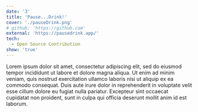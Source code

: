 ```yaml
---
date: '3'
title: 'Pause...Drink!'
cover: './pauseDrink.png'
# github: 'https://github.com'
external: 'https://pausedrink.app/'
tech:
  - Open Source Contribution
show: 'true'
---
```


Lorem ipsum dolor sit amet, consectetur adipiscing elit, sed do eiusmod tempor incididunt ut labore et dolore magna aliqua. Ut enim ad minim veniam, quis nostrud exercitation ullamco laboris nisi ut aliquip ex ea commodo consequat. Duis aute irure dolor in reprehenderit in voluptate velit esse cillum dolore eu fugiat nulla pariatur. Excepteur sint occaecat cupidatat non proident, sunt in culpa qui officia deserunt mollit anim id est laborum.
